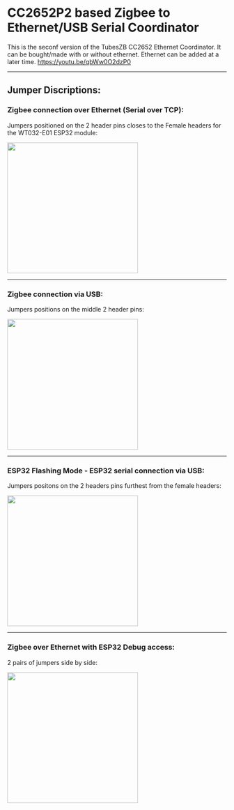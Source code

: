 # CC2652P2 based Zigbee to Ethernet/USB Serial Coordinator

This is the seconf version of the TubesZB CC2652 Ethernet Coordinator. It can be bought/made with or without ethernet. Ethernet can be added at a later time. https://youtu.be/qbWw0O2dzP0

***

## Jumper Discriptions:

### Zigbee connection over Ethernet (Serial over TCP):

Jumpers positioned on the 2 header pins closes to the Female headers for the WT032-E01 ESP32 module:

<img src="https://raw.githubusercontent.com/tube0013/tube_gateways/main/V2_tube_zb_gw_cc2652p2/V2_ZB_2_ETH.JPG" width="300">

---

### Zigbee connection via USB:

Jumpers positions on the middle 2 header pins:

<img src="https://raw.githubusercontent.com/tube0013/tube_gateways/main/V2_tube_zb_gw_cc2652p2/V2_ZB_2_USB.JPG" width="300">

---

### ESP32 Flashing Mode - ESP32 serial connection via USB:

Jumpers positons on the 2 headers pins furthest from the female headers:

<img src="https://raw.githubusercontent.com/tube0013/tube_gateways/main/V2_tube_zb_gw_cc2652p2/V2_ESP32_2_USB.JPG" width="300">

---

### Zigbee over Ethernet with ESP32 Debug access:

2 pairs of jumpers side by side:

<img src="https://raw.githubusercontent.com/tube0013/tube_gateways/main/V2_tube_zb_gw_cc2652p2/V2_ZB_2_ETH_and_ESP32_2_USB.JPG" width="300">
